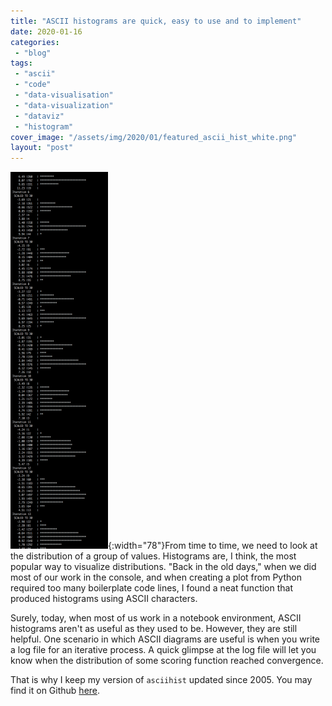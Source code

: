 ```yaml
---
title: "ASCII histograms are quick, easy to use and to implement"
date: 2020-01-16
categories: 
 - "blog"
tags: 
 - "ascii"
 - "code"
 - "data-visualisation"
 - "data-visualization"
 - "dataviz"
 - "histogram"
cover_image: "/assets/img/2020/01/featured_ascii_hist_white.png"
layout: "post"
---
```


![Screen Shot 2018-02-25 at 21.25.32](/assets/img/2018/02/screen-shot-2018-02-25-at-21-25-32.png){:width="78"}From time to time, we need to look at the distribution of a group of values. Histograms are, I think, the most popular way to visualize distributions. "Back in the old days," when we did most of our work in the console, and when creating a plot from Python required too many boilerplate code lines, I found a neat function that produced histograms using ASCII characters.

Surely, today, when most of us work in a notebook environment, ASCII histograms aren't as useful as they used to be. However, they are still helpful. One scenario in which ASCII diagrams are useful is when you write a log file for an iterative process. A quick glimpse at the log file will let you know when the distribution of some scoring function reached convergence.

That is why I keep my version of `asciihist` updated since 2005. You may find it on Github [here](https://gist.github.com/bgbg/608d9ef4fd75032731651257fe67fc81).
